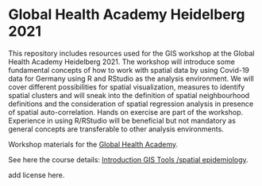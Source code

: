 # Global Health Academy Heidelberg 2021

This repository includes resources used for the GIS workshop at the Global Health Academy Heidelberg 2021. The workshop will introduce some fundamental concepts of how to work with spatial data by using Covid-19 data for Germany using R and RStudio as the analysis environment. We will cover different possibilities for spatial visualization, measures to identify spatial clusters and will sneak into the definition of spatial neighbourhood definitions and the consideration of spatial regression analysis in presence of spatial auto-correlation. Hands on exercise are part of the workshop. Experience in using R/RStudio will be beneficial but not mandatory as general concepts are transferable to other analysis environments.

Workshop materials for the [Global Health Academy](https://global-health-academy.de/).

See here the course details: [Introduction GIS Tools /spatial epidemiology](https://global-health-academy.de/programme/).


add license here.
